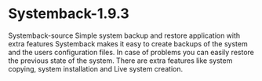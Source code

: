 # Systemback-1.9.3
Systemback-source
Simple system backup and restore application with extra features
Systemback makes it easy to create backups of the system and the users
configuration files. In case of problems you can easily restore the previous
state of the system. There are extra features like system copying, system
installation and Live system creation.
